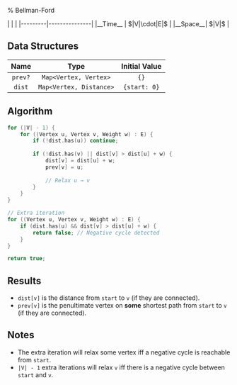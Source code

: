 % Bellman-Ford

<div class="no-stretch">
|         |               |
|---------|---------------|
|__Time__ | $|V|\cdot|E|$ |
|__Space__| $|V|$         |
</div>

## Data Structures
| Name    | Type                    | Initial Value |
|:-------:|:-----------------------:|:-------------:|
| `prev?` | `Map<Vertex, Vertex>`   | `{}`          |
| `dist`  | `Map<Vertex, Distance>` | `{start: 0}`  |

## Algorithm
```c++
for (|V| - 1) {
    for ((Vertex u, Vertex v, Weight w) : E) {
        if (!dist.has(u)) continue;
        
        if (!dist.has(v) || dist[v] > dist[u] + w) {
            dist[v] = dist[u] + w;
            prev[v] = u;
            
            // Relax u → v
        }
    }
}

// Extra iteration
for ((Vertex u, Vertex v, Weight w) : E) {
    if (dist.has(u) && dist[v] > dist[u] + w) {
        return false; // Negative cycle detected
    }
}

return true;
```

## Results
- `dist[v]` is the distance from `start` to `v` (if they are connected).
- `prev[v]` is the penultimate vertex on **some** shortest path from `start` to `v` (if they are connected).

## Notes
- The extra iteration will relax some vertex iff a negative cycle is reachable from `start`.
- `|V| - 1` extra iterations will relax `v` iff there is a negative cycle between `start` and `v`.
